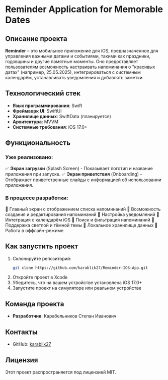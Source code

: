 # Reminder Application for Memorable Dates

## Описание проекта
**Reminder** – это мобильное приложение для iOS, предназначенное для управления важными датами и событиями, такими как праздники, годовщины и другие памятные моменты. Оно предоставляет пользователям возможность настраивать напоминания о "красивых датах" (например, 25.05.2025), интегрироваться с системным календарём, устанавливать уведомления и добавлять заметки.

## Технологический стек
- **Язык программирования**: Swift
- **Фреймворк UI**: SwiftUI
- **Хранилище данных**: SwiftData (планируется)
- **Архитектура**: MVVM
- **Системные требования**: iOS 17.0+

## Функциональность
### Уже реализовано:
✅ **Экран загрузки** (Splash Screen) - Показывает логотип и название приложения при запуске.
✅ **Экран приветствия** (Onboarding) - Отображает приветственные слайды с информацией об использовании приложения.

### В процессе разработки:
🔲 Главный экран с отображением списка напоминаний
🔲 Возможность создания и редактирования напоминаний
🔲 Настройка уведомлений
🔲 Интеграция с календарём iOS
🔲 Поиск и фильтрация напоминаний
🔲 Поддержка светлой и тёмной темы
🔲 Локальное хранилище данных
🔲 Работа в оффлайн-режиме

## Как запустить проект
1. Склонируйте репозиторий:
   ```sh
   git clone https://github.com/karablik27/Reminder-IOS-App.git
   ```
2. Откройте проект в Xcode
3. Убедитесь, что на вашем устройстве установлена iOS 17.0+
4. Запустите проект на симуляторе или реальном устройстве

## Команда проекта
- **Разработчик**: Карабельников Степан Иванович

## Контакты
- GitHub: [karablik27](https://github.com/karablik27)

## Лицензия
Этот проект распространяется под лицензией MIT.

